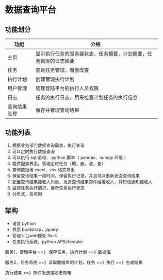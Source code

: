 # 数据查询平台


## 功能划分

| 功能     | 介绍                               |
| ------ | -------------------------------- |
| 主页     | 显示执行任务的服务器状态，任务摘要，计划摘要，任务调度的日志摘要 |
| 任务     | 查询任务管理，增删改查                      |
| 执行计划   | 创建管理执行计划                         |
| 用户管理   | 管理登陆平台的执行人员权限                    |
| 日志     | 任务的执行日志，用来检查计划任务的执行信息            |
| 查询结果管理 | 保存并管理查询结果                        |





## 功能列表

1. 根据业务部门数据查询需求，执行查询
2. 可以定时执行数据查询
3. 可以执行 sql 语句、 python 脚本（ pandas、numpy 环境 ）
4. 提供配置界面，管理定时任务（增，删，改，查）
5. 查询数据用 excel、csv 格式导出
6. 保留查询结果一段时间，保留执行记录，并且可以重新发送查询结果
7. 配置查询结果接收人列表，发送查询结果邮件给接收人，并短信通知接收人
8. 监控任务执行情况，展示任务执行状态
9. 分布式，高可用






## 架构

* 语言 python
* 界面 bootstrap，jquery
* 管理平台web框架 flask
* 任务执行系统，python APScheduler



服务1，管理平台 ==》 保存任务，执行计划 ==》数据库

服务2，任务系统 ==》读取数据库的计划，任务 ==》执行 ==》生成结果

执行结果 ==》邮件发送接收者邮箱